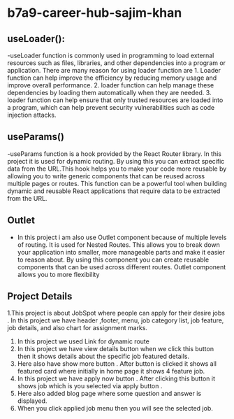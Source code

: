 # b7a9-career-hub-sajim-khan

## useLoader():
-useLoader function is commonly used in programming to load external resources such as files, libraries, and other dependencies into a program or application. There are many reason for using loader function are 1. Loader function can help improve the efficiency by reducing memory usage and improve overall performance. 2. loader function can help manage these dependencies by loading them automatically when they are needed. 3. loader function can help ensure that only trusted resources are loaded into a program, which can help prevent security vulnerabilities such as code injection attacks.

## useParams()
-useParams function is a hook provided by the React Router library. In this project it is used for dynamic routing. By using this you can extract specific data from the URL.This hook helps you to make your code more reusable by allowing you to write generic components that can be reused across multiple pages or routes. This function can be a powerful tool when building dynamic and reusable React applications that require data to be extracted from the URL.

## Outlet
- In this project i am also use Outlet component because of multiple levels of routing. It is used for Nested Routes. This allows you to break down your application into smaller, more manageable parts and make it easier to reason about. By using this component you can create reusable components that can be used across different routes. Outlet component allows you to more flexibility



## Project Details
1.This project is about JobSpot where people can apply for their desire jobs . In this project we have header ,footer, menu, job category list, job feature, job details, and also chart for assignment marks. 
1. In this project we used Link for dynamic route 
2. In this project we have view details button when we click this button then it shows details about the specific job featured details.
3. Here also have show more button . After button is clicked it shows all featured card where initially in home page it shows 4 feature job.
4. In this project we have apply now button . After clicking this button it shows job which is you selected via apply button .
5. Here also added blog page where some question and answer is displayed.
6. When you click applied job menu then you will see the selected job.




